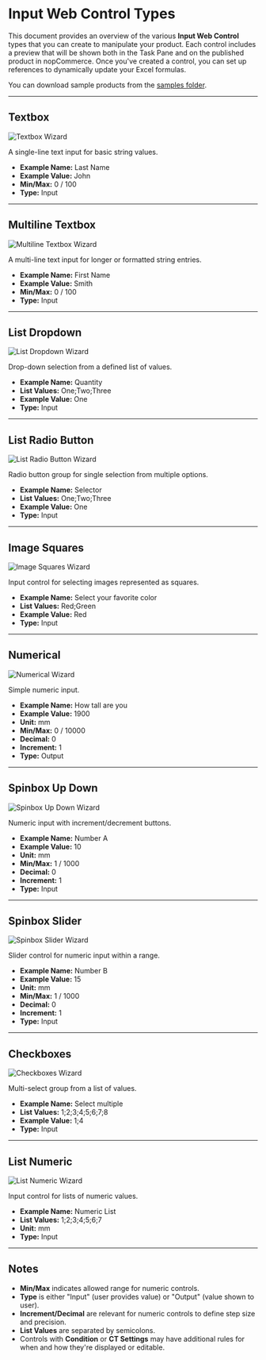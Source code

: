 # Input Web Control Types

<p>This document provides an overview of the various <strong>Input Web Control</strong> types that you can create to manipulate your product. Each control includes a preview that will be shown both in the Task Pane and on the published product in nopCommerce. Once you've created a control, you can set up references to dynamically update your Excel formulas.</p>

<p>You can download sample products from the <a href="https://github.com/Cadify/Cadify-Light-User-Manual/tree/main/samples">samples folder</a>.</p>

---

## Textbox

<div class="grid">
  <div class="col-4">
    <img src="https://raw.githubusercontent.com/Cadify/Cadify-Light-User-Manual/main/docs/controls/images/textbox_wizard.png" alt="Textbox Wizard">
  </div>
  <div class="col-8">
    <p>A single-line text input for basic string values.</p>
    <ul>
      <li><strong>Example Name:</strong> Last Name</li>
      <li><strong>Example Value:</strong> John</li>
      <li><strong>Min/Max:</strong> 0 / 100</li>
      <li><strong>Type:</strong> Input</li>
    </ul>
  </div>
</div>

---

## Multiline Textbox

<div class="grid">
  <div class="col-4">
    <img src="https://raw.githubusercontent.com/Cadify/Cadify-Light-User-Manual/main/docs/controls/images/multiline_textbox_wizard.png" alt="Multiline Textbox Wizard">
  </div>
  <div class="col-8">
    <p>A multi-line text input for longer or formatted string entries.</p>
    <ul>
      <li><strong>Example Name:</strong> First Name</li>
      <li><strong>Example Value:</strong> Smith</li>
      <li><strong>Min/Max:</strong> 0 / 100</li>
      <li><strong>Type:</strong> Input</li>
    </ul>
  </div>
</div>

---

## List Dropdown

<div class="grid">
  <div class="col-4">
    <img src="https://raw.githubusercontent.com/Cadify/Cadify-Light-User-Manual/main/docs/controls/images/list_dropdown_wizard.png" alt="List Dropdown Wizard">
  </div>
  <div class="col-8">
    <p>Drop-down selection from a defined list of values.</p>
    <ul>
      <li><strong>Example Name:</strong> Quantity</li>
      <li><strong>List Values:</strong> One;Two;Three</li>
      <li><strong>Example Value:</strong> One</li>
      <li><strong>Type:</strong> Input</li>
    </ul>
  </div>
</div>

---

## List Radio Button

<div class="grid">
  <div class="col-4">
    <img src="https://raw.githubusercontent.com/Cadify/Cadify-Light-User-Manual/main/docs/controls/images/list_radio_button_wizard.png" alt="List Radio Button Wizard">
  </div>
  <div class="col-8">
    <p>Radio button group for single selection from multiple options.</p>
    <ul>
      <li><strong>Example Name:</strong> Selector</li>
      <li><strong>List Values:</strong> One;Two;Three</li>
      <li><strong>Example Value:</strong> One</li>
      <li><strong>Type:</strong> Input</li>
    </ul>
  </div>
</div>

---

## Image Squares

<div class="grid">
  <div class="col-4">
    <img src="https://raw.githubusercontent.com/Cadify/Cadify-Light-User-Manual/main/docs/controls/images/image_squares_wizard.png" alt="Image Squares Wizard">
  </div>
  <div class="col-8">
    <p>Input control for selecting images represented as squares.</p>
    <ul>
      <li><strong>Example Name:</strong> Select your favorite color</li>
      <li><strong>List Values:</strong> Red;Green</li>
      <li><strong>Example Value:</strong> Red</li>
      <li><strong>Type:</strong> Input</li>
    </ul>
  </div>
</div>

---

## Numerical

<div class="grid">
  <div class="col-4">
    <img src="https://raw.githubusercontent.com/Cadify/Cadify-Light-User-Manual/main/docs/controls/images/numerical_wizard.png" alt="Numerical Wizard">
  </div>
  <div class="col-8">
    <p>Simple numeric input.</p>
    <ul>
      <li><strong>Example Name:</strong> How tall are you</li>
      <li><strong>Example Value:</strong> 1900</li>
      <li><strong>Unit:</strong> mm</li>
      <li><strong>Min/Max:</strong> 0 / 10000</li>
      <li><strong>Decimal:</strong> 0</li>
      <li><strong>Increment:</strong> 1</li>
      <li><strong>Type:</strong> Output</li>
    </ul>
  </div>
</div>

---

## Spinbox Up Down

<div class="grid">
  <div class="col-4">
    <img src="https://raw.githubusercontent.com/Cadify/Cadify-Light-User-Manual/main/docs/controls/images/spinbox_updown_wizard.png" alt="Spinbox Up Down Wizard">
  </div>
  <div class="col-8">
    <p>Numeric input with increment/decrement buttons.</p>
    <ul>
      <li><strong>Example Name:</strong> Number A</li>
      <li><strong>Example Value:</strong> 10</li>
      <li><strong>Unit:</strong> mm</li>
      <li><strong>Min/Max:</strong> 1 / 1000</li>
      <li><strong>Decimal:</strong> 0</li>
      <li><strong>Increment:</strong> 1</li>
      <li><strong>Type:</strong> Input</li>
    </ul>
  </div>
</div>

---

## Spinbox Slider

<div class="grid">
  <div class="col-4">
    <img src="https://raw.githubusercontent.com/Cadify/Cadify-Light-User-Manual/main/docs/controls/images/spinbox_slider_wizard.png" alt="Spinbox Slider Wizard">
  </div>
  <div class="col-8">
    <p>Slider control for numeric input within a range.</p>
    <ul>
      <li><strong>Example Name:</strong> Number B</li>
      <li><strong>Example Value:</strong> 15</li>
      <li><strong>Unit:</strong> mm</li>
      <li><strong>Min/Max:</strong> 1 / 1000</li>
      <li><strong>Decimal:</strong> 0</li>
      <li><strong>Increment:</strong> 1</li>
      <li><strong>Type:</strong> Input</li>
    </ul>
  </div>
</div>

---

## Checkboxes

<div class="grid">
  <div class="col-4">
    <img src="https://raw.githubusercontent.com/Cadify/Cadify-Light-User-Manual/main/docs/controls/images/checkboxes_wizard.png" alt="Checkboxes Wizard">
  </div>
  <div class="col-8">
    <p>Multi-select group from a list of values.</p>
    <ul>
      <li><strong>Example Name:</strong> Select multiple</li>
      <li><strong>List Values:</strong> 1;2;3;4;5;6;7;8</li>
      <li><strong>Example Value:</strong> 1;4</li>
      <li><strong>Type:</strong> Input</li>
    </ul>
  </div>
</div>

---

## List Numeric

<div class="grid">
  <div class="col-4">
    <img src="https://raw.githubusercontent.com/Cadify/Cadify-Light-User-Manual/main/docs/controls/images/list_numeric_wizard.png" alt="List Numeric Wizard">
  </div>
  <div class="col-8">
    <p>Input control for lists of numeric values.</p>
    <ul>
      <li><strong>Example Name:</strong> Numeric List</li>
      <li><strong>List Values:</strong> 1;2;3;4;5;6;7</li>
      <li><strong>Unit:</strong> mm</li>
      <li><strong>Type:</strong> Input</li>
    </ul>
  </div>
</div>

---

## Notes

<ul>
  <li><strong>Min/Max</strong> indicates allowed range for numeric controls.</li>
  <li><strong>Type</strong> is either "Input" (user provides value) or "Output" (value shown to user).</li>
  <li><strong>Increment/Decimal</strong> are relevant for numeric controls to define step size and precision.</li>
  <li><strong>List Values</strong> are separated by semicolons.</li>
  <li>Controls with <strong>Condition</strong> or <strong>CT Settings</strong> may have additional rules for when and how they're displayed or editable.</li>
</ul>
